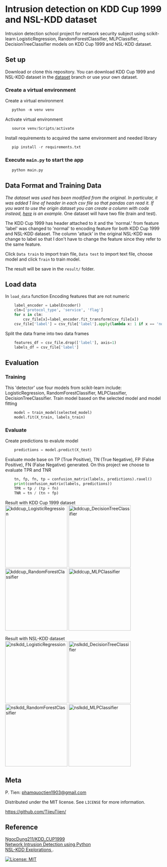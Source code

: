 # Intrusion detection on KDD Cup 1999 and NSL-KDD dataset

Intrusion detection school project for network security subject using scikit-learn LogisticRegression, RandomForestClassifier, MLPClassifier, DecisionTreeClassifier models on KDD Cup 1999 and NSL-KDD dataset.<br>

## Set up
Download or clone this repository. You can download KDD Cup 1999 and NSL-KDD dataset in the [dataset](https://github.com/TiieuTiien/intrusion-detection/tree/dataset) branch or use your own dataset.<br>

### Create a virtual environment
Create a virtual environment
```Python
   python -m venv venv
```
Activate virtual environment
```python
   source venv/Scripts/activate
```
Install requirements to acquired the same environment and needed library
```Python
   pip install -r requirements.txt
```
### Execute ```main.py``` to start the app
```Python
   python main.py
```

## Data Format and Training Data
<i>The dataset was used has been modified from the original. In particular, it was added 1 line of header in each csv file so that pandas can read it. If you want to use the origin dataset you can create a column with code instead, [here](https://www.kaggle.com/code/timgoodfellow/nsl-kdd-explorations) is an example.</i>
One dataset will have two file (train and test).<br>

The KDD Cup 1999 has header attached to it and the 'normal.' from feature 'label' was changed to 'normal' to encoding feature for both KDD Cup 1999 and NSL-KDD dataset. 
The column 'attack' in the original NSL-KDD was change to label so that I don't have to change the feature since they refer to the same feature.

Click ```Data train``` to import train file, ```Data test``` to import text file, choose model and click ```Train``` to train model.

The result will be save in the ```result/``` folder.

## Load data
In ```load_data``` function
Encoding features that are not numeric
```python
    label_encoder = LabelEncoder()
    clm=['protocol_type', 'service', 'flag']
    for x in clm:
        csv_file[x]=label_encoder.fit_transform(csv_file[x])
    csv_file['label'] = csv_file['label'].apply(lambda x: 1 if x == 'normal' else 0)
```
Split the data frame into two data frames
```python
    features_df = csv_file.drop(['label'], axis=1)
    labels_df = csv_file['label']
```
## Evaluation
### Training
This 'detector' use four models from scikit-learn include: LogisticRegression, RandomForestClassifier, MLPClassifier, DecisionTreeClassifier. Train model based on the selected model and model fitting
```python
    model = train_model(selected_model)
    model.fit(X_train, labels_train)
```
### Evaluate  
Create predictions to evalute model
```python
    predictions = model.predict(X_test)
```
Evaluate mode base on TP (True Positive), TN (True Negative), FP (False Positive), FN (False Negative) generated. On this project we choose to evaluate TPR and TNR
```python
    tn, fp, fn, tp = confusion_matrix(labels, predictions).ravel()
    print(confusion_matrix(labels, predictions))
    TPR = tp / (tp + fn)
    TNR = tn / (tn + fp)
```
Result with KDD Cup 1999 dataset<br>
<img src="https://github.com/TiieuTiien/intrusion-detection/assets/106142689/52bec40f-d4b1-45b4-802d-a29c70248786" alt="kddcup_LogisticRegression" width="200px">
<img src="https://github.com/TiieuTiien/intrusion-detection/assets/106142689/90db2bba-28b3-4fe6-adb1-37ee11bd820d" alt="kddcup_DecisionTreeClassifier" width="200px">
<img src="https://github.com/TiieuTiien/intrusion-detection/assets/106142689/ab9478ed-931d-4509-9720-5fca8e175ff4" alt="kddcup_RandomForestClassifier" width="200px">
<img src="https://github.com/TiieuTiien/intrusion-detection/assets/106142689/21e0cb74-99d6-4ffc-8bef-5bc07921d14b" alt="kddcup_MLPClassifier" width="200px"><br>

Result with NSL-KDD dataset<br>
<img src="https://github.com/TiieuTiien/intrusion-detection/assets/106142689/90b4b9a5-f05c-4cca-b883-3363ca27ef56" alt="nslkdd_LogisticRegression" width="200px">
<img src="https://github.com/TiieuTiien/intrusion-detection/assets/106142689/941b7551-ffcf-4565-9967-ce61c712dd37" alt="nslkdd_DecisionTreeClassifier" width="200px">
<img src="https://github.com/TiieuTiien/intrusion-detection/assets/106142689/34381f42-aeb1-4a22-a5e7-34cf0d3bf0be" alt="nslkdd_RandomForestClassifier" width="200px">
<img src="https://github.com/TiieuTiien/intrusion-detection/assets/106142689/712e82ee-28cb-4a74-8dd0-ab484478667e" alt="nslkdd_MLPClassifier" width="200px">

## Meta
P. Tien: phamquoctien1903@gmail.com

Distributed under the MIT license. See ```LICENSE``` for more information.

https://github.com/TiieuTiien/

## Reference
[NgocDung211/KDD_CUP1999](https://github.com/NgocDung211/KDD_CUP1999)<br>[Network Intrusion Detection using Python](https://www.kaggle.com/code/nidhirastogi/network-intrusion-detection-using-python)<br>[NSL-KDD Explorations
](https://www.kaggle.com/code/timgoodfellow/nsl-kdd-explorations).<br>

[![License: MIT](https://img.shields.io/badge/License-MIT-red.svg)](https://opensource.org/licenses/MIT)
